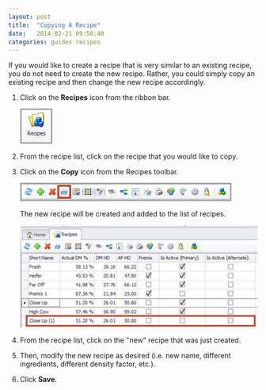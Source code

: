 ```yaml
---
layout: post
title:  "Copying A Recipe"
date:   2014-02-21 09:58:40
categories: guides recipes
---
```


If you would like to create a recipe that is very similar to an existing recipe, you do not need to create the new recipe. Rather, you could simply copy an existing recipe and then change the new recipe accordingly.

1.	Click on the **Recipes** icon from the ribbon bar.

	![](/assets/images/image129.png)

2.	From the recipe list, click on the recipe that you would like to copy.
3.	Click on the **Copy** icon from the Recipes toolbar.

	![](/assets/images/image159.png)

	The new recipe will be created and added to the list of recipes.

	![](/assets/images/image160.jpg)

4.	From the recipe list, click on the "new" recipe that was just created.
5.	Then, modify the new recipe as desired (i.e. new name, different ingredients, different density factor, etc.).
6.	Click **Save**.
